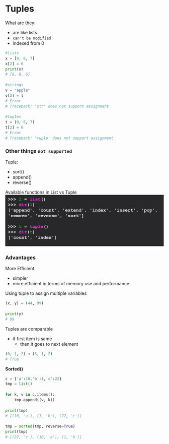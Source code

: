 # Tuples
What are they:
- are like lists
- `can't be modified`
- indexed from 0

```python
#lists
x = [9, 8, 7]
x[2] = 6
print(x)
# [9, 8, 6]

#strings
v = "apple"
v[2] = l
# Error
# Traceback: 'str' does not support assignment

#tuples
t = (9, 8, 7)
t[2] = 6
# Error
# Traceback: 'tuple' does not support assignment
```

### Other things `not supported`
Tuple:
- sort()
- append()
- reverse()

Available functions in List vs Tuple
![Available Functions](./assets/tuple-limitation.png)


### Advantages
More Efficient
- simpler
- more efficient in terms of memory use and performance

Using tuple to assign multiple variables
```python
(x, y) = (44, 99)

print(y)
# 99
```

Tuples are comparable
- if first item is same
    - then it goes to next element
```python
(0, 1, 2) < (5, 1, 2)
# True
```

**Sorted()**
```python
c = {'a':10,'b':1,'c':22}
tmp = list()

for k, v in c.items():
    tmp.append((v, k))

print(tmp)
# [(10, 'a'), (1, 'b'), (22, 'c')]

tmp = sorted(tmp, reverse=True)
print(tmp)
# [(22, 'c'), (10, 'a'), (1, 'b')]
```


```python

```


```python

```
